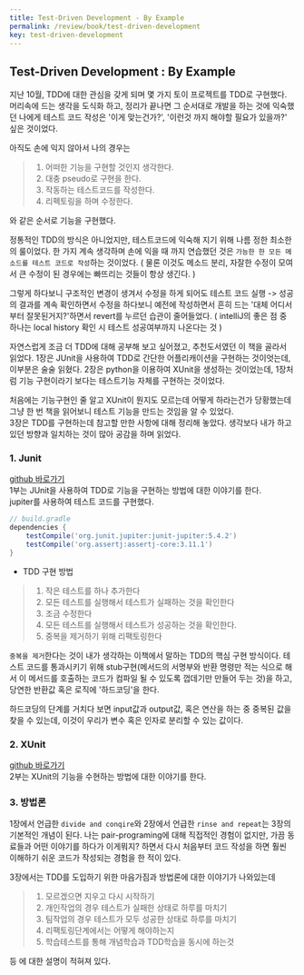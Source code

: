 ```yaml
---
title: Test-Driven Development - By Example
permalink: /review/book/test-driven-development
key: test-driven-development
---
```

## Test-Driven Development : By Example

지난 10월, TDD에 대한 관심을 갖게 되며 몇 가지 토이 프로젝트를 TDD로 구현했다.  
머리속에 드는 생각을 도식화 하고, 정리가 끝나면 그 순서대로 개발을 하는 것에 익숙했던 나에게 테스트 코드 작성은 
'이게 맞는건가?', '이런것 까지 해야할 필요가 있을까?' 싶은 것이었다. 

아직도 손에 익지 않아서 나의 경우는

> 1. 어떠한 기능을 구현할 것인지 생각한다.
> 2. 대충 pseudo로 구현을 한다.
> 3. 작동하는 테스트코드를 작성한다.
> 4. 리펙토링을 하며 수정한다.  

와 같은 순서로 기능을 구현했다.  

정통적인 TDD의 방식은 아니었지만, 테스트코드에 익숙해 지기 위해 나름 정한 최소한의 룰이었다.
한 가지 계속 생각하며 손에 익을 때 까지 연습했던 것은 `가능한 한 모든 메소드를 테스트 코드로 작성`하는 것이었다.
( 물론 이것도 메소드 분리, 자잘한 수정이 모여서 큰 수정이 된 경우에는 빠뜨리는 것들이 항상 생긴다. )  

그렇게 하다보니 구조적인 변경이 생겨서 수정을 하게 되어도 
테스트 코드 실행 -> 성공의 결과를 계속 확인하면서 수정을 하다보니 
예전에 작성하면서 흔히 드는 '대체 어디서부터 잘못된거지?'하면서 revert를 누르던 습관이 줄어들었다. 
( intelliJ의 좋은 점 중 하나는 local history 확인 시 테스트 성공여부까지 나온다는 것 )

자연스럽게 조금 더 TDD에 대해 공부해 보고 싶어졌고, 추천도서였던 이 책을 골라서 읽었다. 
1장은 JUnit을 사용하여 TDD로 간단한 어플리캐이션을 구현하는 것이엇는데, 이부분은 술술 읽혔다. 
2장은 python을 이용하여 XUnit을 생성하는 것이었는데, 1장처럼 기능 구현이라기 보다는 테스트기능 자체를 구현하는 것이었다.
 
처음에는 기능구현인 줄 알고 XUnit이 뭔지도 모르는데 어떻게 하라는건가 당황했는데 그냥 한 번 책을 읽어보니 테스트 기능을 만드는 것임을 알 수 있었다.   
3장은 TDD를 구현하는데 참고할 만한 사항에 대해 정리해 놓았다. 생각보다 내가 하고 있던 방향과 일치하는 것이 많아 공감을 하며 읽었다. 

### 1. Junit
[github 바로가기](https://github.com/naheenosaur/tdd-programing)  
1부는 JUnit을 사용하여 TDD로 기능을 구현하는 방법에 대한 이야기를 한다.  
jupiter를 사용하여 테스트 코드를 구현했다.  
```gradle
// build.gradle
dependencies {
    testCompile('org.junit.jupiter:junit-jupiter:5.4.2')
    testCompile('org.assertj:assertj-core:3.11.1')
}
```
* TDD 구현 방법
> 1. 작은 테스트를 하나 추가한다
> 2. 모든 테스트를 실행해서 테스트가 실패하는 것을 확인한다
> 3. 조금 수정한다
> 4. 모든 테스트를 실행해서 테스트가 성공하는 것을 확인한다.
> 5. 중복을 제거하기 위해 리팩토링한다

`중복을 제거`한다는 것이 내가 생각하는 이책에서 말하는 TDD의 핵심 구현 방식이다. 
테스트 코드를 통과시키기 위해 stub구현(메서드의 서명부와 반환 명령만 적는 식으로 해서 
이 메서드를 호출하는 코드가 컴파일 될 수 있도록 껍데기만 만들어 두는 것)을 하고, 
당연한 반환값 혹은 로직에 '하드코딩'을 한다.

하드코딩의 단계를 거치다 보면 input값과 output값, 혹은 연산을 하는 중 중복된 값을 찾을 수 있는데, 
이것이 우리가 변수 혹은 인자로 분리할 수 있는 값이다.

### 2. XUnit
[github 바로가기](https://github.com/naheenosaur/tdd-programing2)  
2부는 XUnit의 기능을 수현하는 방법에 대한 이야기를 한다.


### 3. 방법론
1장에서 언급한 `divide and conqire`와 2장에서 언급한 `rinse and repeat`는 3장의 기본적인 개념이 된다.
나는 pair-programing에 대해 직접적인 경험이 없지만, 가끔 동료들과 어떤 이야기를 하다가 
이게뭐지? 하면서 다시 처음부터 코드 작성을 하면 훨씬 이해하기 쉬운 코드가 작성되는 경험을 한 적이 있다.

3장에서는 TDD를 도입하기 위한 마음가짐과 방법론에 대한 이야기가 나와있는데

> 1. 모르겠으면 지우고 다시 시작하기
> 2. 개인작업의 경우 테스트가 실패한 상태로 하루를 마치기
> 3. 팀작업의 경우 테스트가 모두 성공한 상태로 하루를 마치기
> 4. 리팩토링단계에서는 어떻게 해야하는지
> 5. 학습테스트를 통해 개념학습과 TDD학습을 동시에 하는것

등 에 대한 설명이 적혀져 있다.